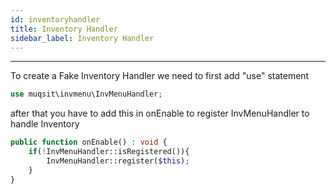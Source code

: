 ```yaml
---
id: inventoryhandler
title: Inventory Handler
sidebar_label: Inventory Handler
---
```

___
To create a Fake Inventory Handler we need to first add "use" statement
```PHP
use muqsit\invmenu\InvMenuHandler; 
```

after that you have to add this in onEnable to register InvMenuHandler to handle Inventory
```PHP
public function onEnable() : void {
    if(!InvMenuHandler::isRegistered()){
        InvMenuHandler::register($this);
    }
}
```
